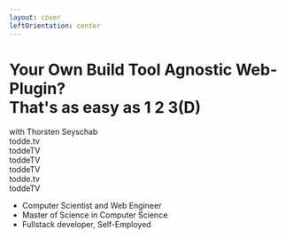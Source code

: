 ```yaml
---
layout: cover
leftOrientation: center
---
```


<!-- <h1 class="!text-[2.8rem]"> -->
<h1 class="!text-5xl">
    Your Own Build Tool Agnostic Web-Plugin?<br />
    That's as easy as 1 2 3(D)
</h1>

<div class="flex flex-col relative">
    <div>
        with <span class="color-[#26ab7a]">Thorsten Seyschab</span>
    </div>
    <div
        class="absolute top-27 left-136 px-5 py-2 whitespace-nowrap flex flex-row gap-4"
        v-click="1"
        v-mark="{ at: 1, color: '#26ab7a', type: 'box' }"
    >
        <div class="flex flex-col">
            <div class="flex">
                <mdi-web class="baseColor mt-0.5 mr-2" />
                <MyLink to="https://todde.tv/">todde.tv</MyLink>
            </div>
            <div class="flex">
                <mdi-github class="baseColor mt-0.5 mr-2" />
                <MyLink to="https://github.com/toddeTV">toddeTV</MyLink>
            </div>
        </div>
        <div class="flex flex-col">
            <div class="flex">
                <simple-icons-x class="baseColor mt-0.5 mr-2" />
                <MyLink to="https://x.com/toddeTV">toddeTV</MyLink>
            </div>
            <div class="flex">
                <simple-icons-twitch class="baseColor mt-0.5 mr-2" />
                <MyLink to="https://www.twitch.tv/toddeTV">toddeTV</MyLink>
            </div>
        </div>
        <div class="flex flex-col">
            <div class="flex">
                <simple-icons-bluesky class="baseColor mt-0.5 mr-2" />
                <MyLink to="https://bsky.app/profile/todde.tv">todde.tv</MyLink>
            </div>
            <div class="flex">
                <mdi-linkedin class="baseColor mt-0.5 mr-2" />
                <MyLink to="https://www.linkedin.com/in/toddetv/">toddeTV</MyLink>
            </div>
            <!-- TODO wrong discord URI? -->
            <!-- <div class="flex">
                <mdi-discord class="baseColor mt-0.5 mr-2" />
                <MyLink to="https://discordapp.com/users/todde.tv/">todde.tv</MyLink>
            </div> -->
        </div>
    </div>
    <ul class="absolute top-10 w-100" v-click="2">
        <li><mdi-message-bubble-outline class="baseColor mr-2" /> Computer Scientist and Web Engineer</li>
        <li><mdi-school-outline class="baseColor mr-2" /> Master of Science in Computer Science</li>
        <li><mdi-worker-outline class="baseColor mr-2"/> Fullstack developer, Self-Employed</li>
        <!-- <li>based in Germany</li> -->
    </ul>
</div>

<!--
- You can find me online
- My website is always on the bottom left
- The slides are public - link at the end
-->
